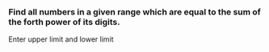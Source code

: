 ### Find all numbers in a given range which are equal to the sum of the forth power of its digits.
Enter upper limit and lower limit
